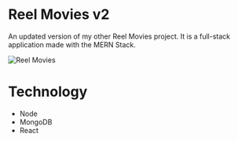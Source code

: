 # **Reel Movies v2**
An updated version of my other Reel Movies project. It is a full-stack application made with the MERN Stack.

![Reel Movies](https://i.imgur.com/HKmxO3R.png)

# **Technology**
* Node
* MongoDB
* React
